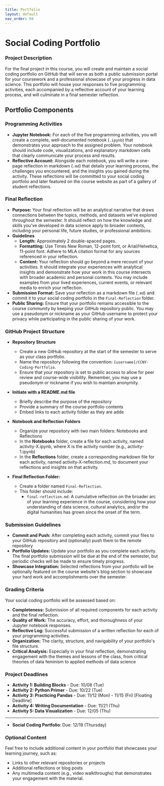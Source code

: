 ```yaml
---
title: Portfolio
layout: default
nav_order: 04
---
```

# Social Coding Portfolio

### Project Description
For the final project in this course, you will create and maintain a social coding portfolio on GitHub that will serve as both a public submission portal for your coursework and a professional showcase of your progress in data science. This portfolio will house your responses to five programming activities, each accompanied by a reflective account of your learning process, and will culminate in a final semester reflection.

## Portfolio Components

### **Programming Activities**

- **Jupyter Notebook:** For each of the five programming activities, you will create a complete, well-documented notebook (`.ipynb`) that demonstrates your approach to the assigned problem. Your notebook should include code, visualizations, and explanatory markdown cells that clearly communicate your process and results.
- **Reflective Account:** Alongside each notebook, you will write a one-page reflection in markdown (`.md`) that details your learning process, the challenges you encountered, and the insights you gained during the activity. These reflections will be committed to your social coding portfolio and later featured on the course website as part of a gallery of student reflections. 

### **Final Reflection**

- **Purpose:** Your final reflection will be an analytical narrative that draws connections between the topics, methods, and datasets we’ve explored throughout the semester. It should reflect on how the knowledge and skills you’ve developed in data science apply to broader contexts, including your personal life, future studies, or professional ambitions.
- **Guidelines**
  - **Length:** Approximately 2 double-spaced pages.
  - **Formatting:** Use Times New Roman, 12-point font, or Arial/Helvetica, 11-point font. Adhere to MLA citation format for any sources referenced in your reflection.
  - **Content:** Your reflection should go beyond a mere recount of your activities. It should integrate your experiences with analytical insights and demonstrate how your work in this course intersects with broader academic and personal contexts. You may include examples from your lived experiences, current events, or relevant media to enrich your reflection.
- **Submission Format:** Save your reflection as a markdown file (`.md`) and commit it to your social coding portfolio in the `Final-Reflection` folder.
- **Public Sharing:** Ensure that your portfolio remains accessible to the course community by keeping your GitHub repository public. You may use a pseudonym or nickname as your GitHub username to protect your privacy while participating in the public sharing of your work. 



### GitHub Project Structure

- **Repository Structure**
  
  - Create a new GitHub repository at the start of the semester to serve as your class portfolio.
  - Name the repository following the convention: `[username]/CCNY-Coding-Portfolio`.
  - Ensure that your repository is set to public access to allow for peer review and course-wide visibility. Remember, you may use a pseudonym or nickname if you wish to maintain anonymity.
  
- **Initiate with a README.md file** 
  
  - Briefly describe the purpose of the repository
  - Provide a summary of the course portfolio contents
  - Embed links to each activity folder as they are adde
  
- **Notebook and Reflection Folders**
  
  * Organize your repository with two main folders: Notebooks and Reflections
  * In the **Notebooks** folder, create a file for each activity, named activity-X.ipynb, where X is the activity number (e.g., activity-1.ipynb)
  * In the **Reflections** folder, create a corresponding markdown file for each activity, named activity-X-reflection.md, to document your reflections and insights on that activity.
  
- **Final Reflection Folder:**

  - Create a folder named `Final-Reflection`.
  - This folder should include:
    - `final-reflection.md`: A cumulative reflection on the broader arc of your learning experience in the course, considering how your understanding of data science, cultural analytics, and/or the digital humanities has grown since the onset of the term. 
    
    

### Submission Guidelines

- **Commit and Push:** After completing each activity, commit your files to your GitHub repository and (optionally) push them to the remote repository
- **Portfolio Updates:** Update your portfolio as you complete each activity. The final portfolio submission will be due at the end of the semester, but periodic checks will be made to ensure timely progress.
- **Showcase Integration:** Selected reflections from your portfolio will be optionally featured on the course website's blog section to showcase your hard work and accomplishments over the semester. 



### Grading Criteria
Your social coding portfolio will be assessed based on:

- **Completeness:** Submission of all required components for each activity and the final reflection.
- **Quality of Work:** The accuracy, effort, and thoroughness of your Jupyter notebook responses.
- **Reflective Log:** Successful submission of a written reflection for each of your programming activities.
- **Organization:** The clarity, structure, and navigability of your portfolio's file structure.
- **Critical Analysis:** Especially in your final reflection, demonstrating engagement with the themes and lessons of the class, from critical theories of data feminism to applied methods of data science

### Project Deadlines

* **Activity 1: Building Blocks** - Due: 10/08 (Tue)
* **Activity 2: Python Primer** - Due: 10/22 (Tue)
* **Activity 3: Practicing Pandas** - Due: 11/12 (Mon) - 11/15 (Fri) [Floating Deadline]
* **Activity 4: Writing Documentation** - Due: 11/21 (Thu)
* **Activity 5: Data Visualization** - Due: 12/05 (Thu)

___

* **Social Coding Portfolio**: Due: 12/19 (Thursday)

### Optional Content
Feel free to include additional content in your portfolio that showcases your learning journey, such as:
- Links to other relevant repositories or projects
- Additional reflections or blog posts
- Any multimedia content (e.g., video walkthroughs) that demonstrates your engagement with the material.
